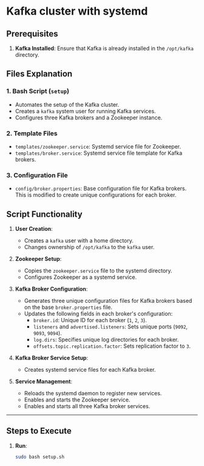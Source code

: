 # Kafka cluster with systemd

## Prerequisites

1. **Kafka Installed**: Ensure that Kafka is already installed in the `/opt/kafka` directory.

## Files Explanation

### 1. **Bash Script (`setup`)**

- Automates the setup of the Kafka cluster.
- Creates a `kafka` system user for running Kafka services.
- Configures three Kafka brokers and a Zookeeper instance.

### 2. **Template Files**

- `templates/zookeeper.service`: Systemd service file for Zookeeper.
- `templates/broker.service`: Systemd service file template for Kafka brokers.

### 3. **Configuration File**

- `config/broker.properties`: Base configuration file for Kafka brokers. This is modified to create unique
  configurations for each broker.



## Script Functionality

1. **User Creation**:
    - Creates a `kafka` user with a home directory.
    - Changes ownership of `/opt/kafka` to the `kafka` user.

2. **Zookeeper Setup**:
    - Copies the `zookeeper.service` file to the systemd directory.
    - Configures Zookeeper as a systemd service.

3. **Kafka Broker Configuration**:
    - Generates three unique configuration files for Kafka brokers based on the base `broker.properties` file.
    - Updates the following fields in each broker's configuration:
        - `broker.id`: Unique ID for each broker (`1`, `2`, `3`).
        - `listeners` and `advertised.listeners`: Sets unique ports (`9092`, `9093`, `9094`).
        - `log.dirs`: Specifies unique log directories for each broker.
        - `offsets.topic.replication.factor`: Sets replication factor to `3`.

4. **Kafka Broker Service Setup**:
    - Creates systemd service files for each Kafka broker.
5. **Service Management**:
    - Reloads the systemd daemon to register new services.
    - Enables and starts the Zookeeper service.
    - Enables and starts all three Kafka broker services.

---

## Steps to Execute

1. **Run**:
   ```bash
   sudo bash setup.sh
   ```
